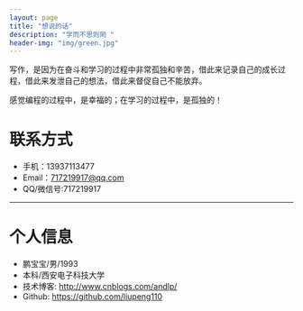 ```yaml
---
layout: page
title: "想说的话"
description: "学而不思则罔 "
header-img: "img/green.jpg"
---
```




写作，是因为在奋斗和学习的过程中非常孤独和辛苦，借此来记录自己的成长过程，借此来发泄自己的想法，借此来督促自己不能放弃。

感觉编程的过程中，是幸福的；在学习的过程中，是孤独的！

# 联系方式

*   手机：13937113477
*   Email：717219917@qq.com
*   QQ/微信号:717219917

* * *

# 个人信息

*   鹏宝宝/男/1993 
*   本科/西安电子科技大学 
*   技术博客: <http://www.cnblogs.com/andlp/>
*   Github: <https://github.com/liupeng110>

